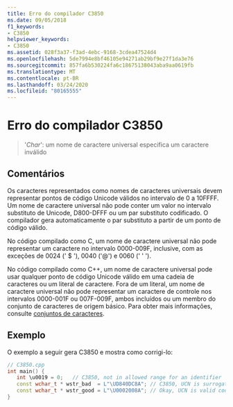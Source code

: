 ```yaml
---
title: Erro do compilador C3850
ms.date: 09/05/2018
f1_keywords:
- C3850
helpviewer_keywords:
- C3850
ms.assetid: 028f3a37-f3ad-4ebc-9168-3cdea47524d4
ms.openlocfilehash: 5de7994e8bf46105e94271ab29bf9e27f1da3e76
ms.sourcegitcommit: 857fa6b530224fa6c18675138043aba9aa0619fb
ms.translationtype: MT
ms.contentlocale: pt-BR
ms.lasthandoff: 03/24/2020
ms.locfileid: "80165555"
---
```

# <a name="compiler-error-c3850"></a>Erro do compilador C3850

> '*Char*': um nome de caractere universal especifica um caractere inválido

## <a name="remarks"></a>Comentários

Os caracteres representados como nomes de caracteres universais devem representar pontos de código Unicode válidos no intervalo de 0 a 10FFFF. Um nome de caractere universal não pode conter um valor no intervalo substituto de Unicode, D800-DFFF ou um par substituto codificado. O compilador gera automaticamente o par substituto a partir de um ponto de código válido.

No código compilado como C, um nome de caractere universal não pode representar um caractere no intervalo 0000-009F, inclusive, com as exceções de 0024 (' $ '), 0040 ('\@') e 0060 (' ' ').

No código compilado como C++, um nome de caractere universal pode usar qualquer ponto de código Unicode válido em uma cadeia de caracteres ou um literal de caractere. Fora de um literal, um nome de caractere universal não pode representar um caractere de controle nos intervalos 0000-001F ou 007F-009F, ambos incluídos ou um membro do conjunto de caracteres de origem básico.  Para obter mais informações, consulte [conjuntos de caracteres](../../cpp/character-sets.md).

## <a name="example"></a>Exemplo

O exemplo a seguir gera C3850 e mostra como corrigi-lo:

```cpp
// C3850.cpp
int main() {
   int \u0019 = 0;   // C3850, not in allowed range for an identifier
   const wchar_t * wstr_bad  = L"\UD840DC8A"; // C3850, UCN is surrogate pair
   const wchar_t * wstr_good = L"\U0002008A"; // Okay, UCN is valid code point
}
```
